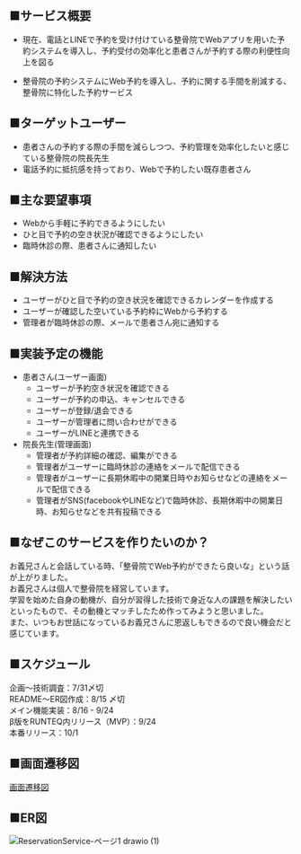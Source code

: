 ## ■サービス概要
- 現在、電話とLINEで予約を受け付けている整骨院でWebアプリを用いた予約システムを導入し、予約受付の効率化と患者さんが予約する際の利便性向上を図る

- 整骨院の予約システムにWeb予約を導入し、予約に関する手間を削減する、整骨院に特化した予約サービス

## ■ターゲットユーザー
- 患者さんの予約する際の手間を減らしつつ、予約管理を効率化したいと感じている整骨院の院長先生
- 電話予約に抵抗感を持っており、Webで予約したい既存患者さん

## ■主な要望事項
- Webから手軽に予約できるようにしたい
- ひと目で予約の空き状況が確認できるようにしたい
- 臨時休診の際、患者さんに通知したい

## ■解決方法
- ユーザーがひと目で予約の空き状況を確認できるカレンダーを作成する
- ユーザーが確認した空いている予約枠にWebから予約する
- 管理者が臨時休診の際、メールで患者さん宛に通知する

## ■実装予定の機能
- 患者さん(ユーザー画面)
  - ユーザーが予約空き状況を確認できる
  - ユーザーが予約の申込、キャンセルできる
  - ユーザーが登録/退会できる
  - ユーザーが管理者に問い合わせができる
  - ユーザーがLINEと連携できる
- 院長先生(管理画面)
  - 管理者が予約詳細の確認、編集ができる
  - 管理者がユーザーに臨時休診の連絡をメールで配信できる
  - 管理者がユーザーに長期休暇中の開業日時やお知らせなどの連絡をメールで配信できる
  - 管理者がSNS(facebookやLINEなど)で臨時休診、長期休暇中の開業日時、お知らせなどを共有投稿できる

## ■なぜこのサービスを作りたいのか？
お義兄さんと会話している時、「整骨院でWeb予約ができたら良いな」という話が上がりました。  
お義兄さんは個人で整骨院を経営しています。  
学習を始めた自身の動機が、自分が習得した技術で身近な人の課題を解決したいといったもので、その動機とマッチしたため作ってみようと思いました。  
また、いつもお世話になっているお義兄さんに恩返しもできるので良い機会だと感じています。

## ■スケジュール
企画〜技術調査：7/31〆切  
README〜ER図作成：8/15 〆切  
メイン機能実装：8/16 - 9/24  
β版をRUNTEQ内リリース（MVP）：9/24  
本番リリース：10/1

## ■画面遷移図
[画面遷移図](https://www.figma.com/file/lQEcnkcNB7vsQtcLOe8gAM/%E7%94%BB%E9%9D%A2%E9%81%B7%E7%A7%BB%E5%9B%B3_%E6%95%B4%E9%AA%A8%E9%99%A2%E4%BA%88%E7%B4%84%E3%82%B5%E3%83%BC%E3%83%93%E3%82%B9?node-id=11%3A21)

## ■ER図
![ReservationService-ページ1 drawio (1)](https://user-images.githubusercontent.com/94113387/193758302-ac44a667-cb22-43c9-84b3-ac4a35335d68.png)




